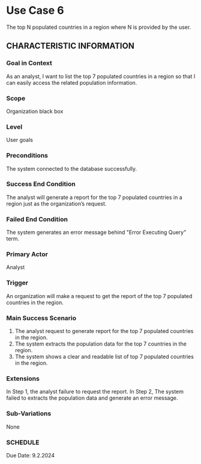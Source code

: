 # Use Case 6
The top N populated countries in a region where N is provided by the user.
## CHARACTERISTIC INFORMATION
### Goal in Context
As an analyst, I want to list the top 7 populated countries in a region so that I can easily access the related population information.
### Scope
Organization black box
### Level
User goals
### Preconditions
The system connected to the database successfully.
### Success End Condition
The analyst will generate a report for the top 7 populated countries in a region just as the organization’s request.
### Failed End Condition
The system generates an error message behind "Error Executing Query" term.
### Primary Actor
Analyst
### Trigger
An organization will make a request to get the report of the top 7 populated countries in the region. 
### Main Success Scenario
1.  The analyst request to generate report for the top 7 populated countries in the region.
2.  The system extracts the population data for the top 7 countries in the region.
3.  The system shows a clear and readable list of top 7 populated countries in the region. 
### Extensions
In Step 1, the analyst failure to request the report.
In Step 2, The system failed to extracts the population data and generate an error message.
### Sub-Variations
None
### SCHEDULE
Due Date: 9.2.2024
